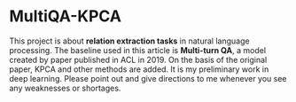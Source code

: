 # MultiQA-KPCA
This project is about **relation extraction tasks** in natural language processing. The baseline used in this article is **Multi-turn QA**, a model created by paper published in ACL in 2019. On the basis of the original paper, KPCA and other methods are added. It is my preliminary work in deep learning. Please point out and give directions to me whenever you see any weaknesses or shortages.
